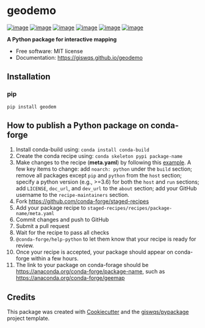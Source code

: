 # geodemo

[![image](https://img.shields.io/pypi/v/geodemo.svg)](https://pypi.python.org/pypi/geodemo)
[![image](https://img.shields.io/conda/vn/conda-forge/geodemo.svg)](https://anaconda.org/conda-forge/geodemo)
[![image](https://pepy.tech/badge/geodemo)](https://pepy.tech/project/geodemo)
[![image](https://github.com/giswqs/geodemo/workflows/docs/badge.svg)](https://geodemo.gishub.org)
[![image](https://github.com/giswqs/geodemo/workflows/build/badge.svg)](https://github.com/giswqs/geodemo/actions?query=workflow%3Abuild)
[![image](https://img.shields.io/badge/License-MIT-yellow.svg)](https://opensource.org/licenses/MIT)

**A Python package for interactive mapping**


-   Free software: MIT license
-   Documentation: https://giswqs.github.io/geodemo
    
## Installation

### pip

```
pip install geodem
```

## How to publish a Python package on conda-forge

1. Install conda-build using: `conda install conda-build`
2. Create the conda recipe using: `conda skeleton pypi package-name`
3. Make changes to the recipe (**meta.yaml**) by following this [example](https://github.com/giswqs/geodemo/blob/master/recipe/meta.yaml). A few key items to change: add `noarch: python` under the `build` section; remove all packages except `pip` and `python` from the `host` section; specify a python version (e.g., >=3.6) for both the `host` and `run` sections; add `LICENSE`, `doc_url`, and `dev_url` to the `about` section; add your GitHub username to the `recipe-maintainers` section.
4. Fork <https://github.com/conda-forge/staged-recipes>
5. Add your package recipe to `staged-recipes/recipes/package-name/meta.yaml`
6. Commit changes and push to GitHub
7. Submit a pull request
8. Wait for the recipe to pass all checks
9. `@conda-forge/help-python` to let them know that your recipe is ready for review.
10. Once your recipe is accepted, your package should appear on conda-forge within a few hours.
11. The link to your package on conda-forage should be https://anaconda.org/conda-forge/package-name, such as <https://anaconda.org/conda-forge/geemap>


## Credits

This package was created with [Cookiecutter](https://github.com/cookiecutter/cookiecutter) and the [giswqs/pypackage](https://github.com/giswqs/pypackage) project template.
